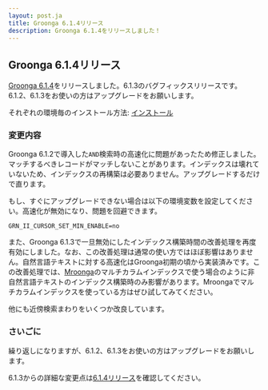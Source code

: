 ```yaml
---
layout: post.ja
title: Groonga 6.1.4リリース
description: Groonga 6.1.4をリリースしました！
---
```


## Groonga 6.1.4リリース

[Groonga 6.1.4](/ja/docs/news.html#release-6-1-4)をリリースしました。6.1.3のバグフィックスリリースです。6.1.2、6.1.3をお使いの方はアップグレードをお願いします。

それぞれの環境毎のインストール方法: [インストール](/ja/docs/install.html)

### 変更内容

Groonga 6.1.2で導入した`AND`検索時の高速化に問題があったため修正しました。マッチするべきレコードがマッチしないことがあります。インデックスは壊れていないため、インデックスの再構築は必要ありません。アップグレードするだけで直ります。

もし、すぐにアップグレードできない場合は以下の環境変数を設定してください。高速化が無効になり、問題を回避できます。

```text
GRN_II_CURSOR_SET_MIN_ENABLE=no
```

また、Groonga 6.1.3で一旦無効にしたインデックス構築時間の改善処理を再度有効にしました。なお、この改善処理は通常の使い方ではほぼ影響はありません。自然言語テキストに対する高速化はGroonga初期の頃から実装済みです。この改善処理では、[Mroonga](http://mroonga.org/ja/)のマルチカラムインデックスで使う場合のように非自然言語テキストのインデックス構築時のみ影響があります。Mroongaでマルチカラムインデックスを使っている方はぜひ試してみてください。

他にも近傍検索まわりをいくつか改良しています。

### さいごに

繰り返しになりますが、6.1.2、6.1.3をお使いの方はアップグレードをお願いします。

6.1.3からの詳細な変更点は[6.1.4リリース](/ja/docs/news.html#release-6-1-4)を確認してください。
